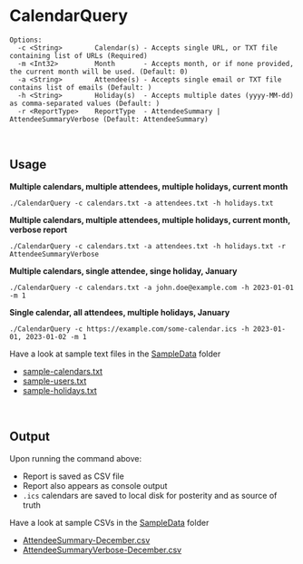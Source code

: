 # CalendarQuery

```
Options:
  -c <String>        Calendar(s) - Accepts single URL, or TXT file containing list of URLs (Required)
  -m <Int32>         Month       - Accepts month, or if none provided, the current month will be used. (Default: 0)
  -a <String>        Attendee(s) - Accepts single email or TXT file contains list of emails (Default: )
  -h <String>        Holiday(s)  - Accepts multiple dates (yyyy-MM-dd) as comma-separated values (Default: )
  -r <ReportType>    ReportType  - AttendeeSummary | AttendeeSummaryVerbose (Default: AttendeeSummary)
```

<br/>

## Usage

**Multiple calendars, multiple attendees, multiple holidays, current month**

```
./CalendarQuery -c calendars.txt -a attendees.txt -h holidays.txt
```

**Multiple calendars, multiple attendees, multiple holidays, current month, verbose report**

```
./CalendarQuery -c calendars.txt -a attendees.txt -h holidays.txt -r AttendeeSummaryVerbose
```

**Multiple calendars, single attendee, singe holiday, January**
```
./CalendarQuery -c calendars.txt -a john.doe@example.com -h 2023-01-01 -m 1
```

**Single calendar, all attendees, multiple holidays, January**
```
./CalendarQuery -c https://example.com/some-calendar.ics -h 2023-01-01, 2023-01-02 -m 1
```


Have a look at sample text files in the [SampleData](https://github.com/sgtsunsh1ne/CalendarQuery/tree/master/CalendarQuery.Tests/SampleData) folder
* [sample-calendars.txt](https://github.com/sgtsunsh1ne/CalendarQuery/tree/master/CalendarQuery.Tests/SampleData/sample-calendars.txt)
* [sample-users.txt](https://github.com/sgtsunsh1ne/CalendarQuery/tree/master/CalendarQuery.Tests/SampleData/sample-users.txt)
* [sample-holidays.txt](https://github.com/sgtsunsh1ne/CalendarQuery/tree/master/CalendarQuery.Tests/SampleData/sample-holidays.txt)

<br/>

## Output
Upon running the command above:
* Report is saved as CSV file
* Report also appears as console output
* `.ics` calendars are saved to local disk for posterity and as source of truth

Have a look at sample CSVs in the [SampleData](https://github.com/sgtsunsh1ne/CalendarQuery/tree/master/CalendarQuery.Tests/SampleData) folder
* [AttendeeSummary-December.csv](https://github.com/sgtsunsh1ne/CalendarQuery/blob/master/CalendarQuery.Tests/SampleData/AttendeeSummary-December.csv)
* [AttendeeSummaryVerbose-December.csv](https://github.com/sgtsunsh1ne/CalendarQuery/blob/master/CalendarQuery.Tests/SampleData/AttendeeSummaryVerbose-December.csv) 



